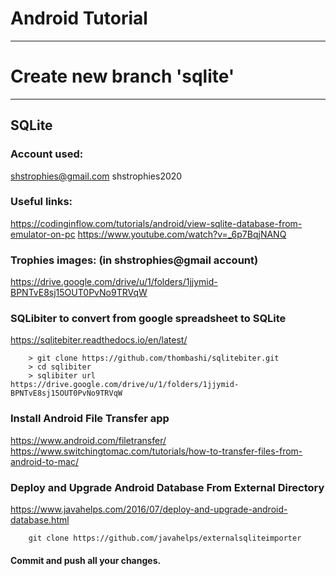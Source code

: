 # Android Tutorial

*******************************************************************************************************************
# Create new branch 'sqlite'
*******************************************************************************************************************

## SQLite


### Account used:
shstrophies@gmail.com
shstrophies2020

### Useful links:
https://codinginflow.com/tutorials/android/view-sqlite-database-from-emulator-on-pc
https://www.youtube.com/watch?v=_6p7BqjNANQ

### Trophies images: (in shstrophies@gmail account)
https://drive.google.com/drive/u/1/folders/1jjymid-BPNTvE8sj15OUT0PvNo9TRVqW


### SQLibiter to convert from google spreadsheet to SQLite
https://sqlitebiter.readthedocs.io/en/latest/

```
    > git clone https://github.com/thombashi/sqlitebiter.git
    > cd sqlibiter
    > sqlibiter url https://drive.google.com/drive/u/1/folders/1jjymid-BPNTvE8sj15OUT0PvNo9TRVqW
```

### Install Android File Transfer app

https://www.android.com/filetransfer/
https://www.switchingtomac.com/tutorials/how-to-transfer-files-from-android-to-mac/

### Deploy and Upgrade Android Database From External Directory

https://www.javahelps.com/2016/07/deploy-and-upgrade-android-database.html

```
    git clone https://github.com/javahelps/externalsqliteimporter

```


#### Commit and push all your changes.
